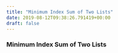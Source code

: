```yaml
---
title: "Minimum Index Sum of Two Lists"
date: 2019-08-12T09:38:26.791419+00:00
draft: false
---
```


### Minimum Index Sum of Two Lists
